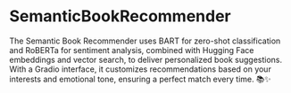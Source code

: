 # SemanticBookRecommender
The Semantic Book Recommender uses BART for zero-shot classification and RoBERTa for sentiment analysis, combined with Hugging Face embeddings and vector search, to deliver personalized book suggestions. With a Gradio interface, it customizes recommendations based on your interests and emotional tone, ensuring a perfect match every time. 📚✨
